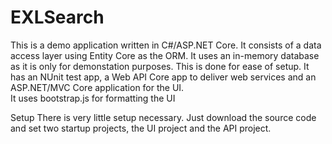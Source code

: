 # EXLSearch

This is a demo application written in C#/ASP.NET Core.  It consists of a data access layer using Entity Core as the ORM. 
It uses an in-memory database as it is only for demonstation purposes.  This is done for ease of setup.
It has an NUnit test app, a Web API Core app to deliver web services and an ASP.NET/MVC Core application for the UI.  
It uses bootstrap.js for formatting the UI

Setup
There is very little setup necessary. Just download the source code and set two startup projects, the UI project and the API project.  
